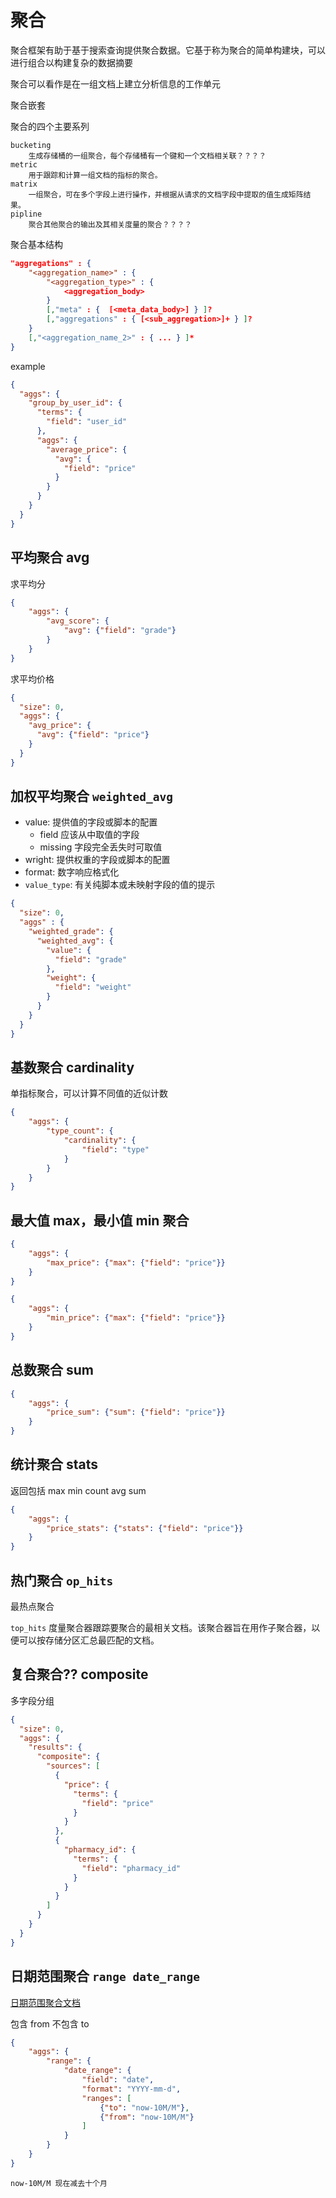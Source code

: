 # 聚合

聚合框架有助于基于搜索查询提供聚合数据。它基于称为聚合的简单构建块，可以进行组合以构建复杂的数据摘要

聚合可以看作是在一组文档上建立分析信息的工作单元

聚合嵌套

聚合的四个主要系列

```text
bucketing
    生成存储桶的一组聚合，每个存储桶有一个键和一个文档相关联？？？？
metric
    用于跟踪和计算一组文档的指标的聚合。
matrix
    一组聚合，可在多个字段上进行操作，并根据从请求的文档字段中提取的值生成矩阵结果。
pipline
    聚合其他聚合的输出及其相关度量的聚合？？？？
```

聚合基本结构

```json
"aggregations" : {
    "<aggregation_name>" : {
        "<aggregation_type>" : {
            <aggregation_body>
        }
        [,"meta" : {  [<meta_data_body>] } ]?
        [,"aggregations" : { [<sub_aggregation>]+ } ]?
    }
    [,"<aggregation_name_2>" : { ... } ]*
}
```

example

```json
{
  "aggs": {
    "group_by_user_id": {
      "terms": {
        "field": "user_id"
      },
      "aggs": {
        "average_price": {
          "avg": {
            "field": "price"
          }
        }
      }
    }
  }
}
```

## 平均聚合 avg

求平均分

```json
{
    "aggs": {
        "avg_score": {
            "avg": {"field": "grade"}
        }
    }
}
```

求平均价格

```json
{
  "size": 0,
  "aggs": {
    "avg_price": {
      "avg": {"field": "price"}
    }
  }
}
```

## 加权平均聚合 `weighted_avg`

- value: 提供值的字段或脚本的配置
  - field 应该从中取值的字段
  - missing 字段完全丢失时可取值
- wright: 提供权重的字段或脚本的配置
- format: 数字响应格式化
- `value_type`: 有关纯脚本或未映射字段的值的提示

```json
{
  "size": 0,
  "aggs" : {
    "weighted_grade": {
      "weighted_avg": {
        "value": {
          "field": "grade"
        },
        "weight": {
          "field": "weight"
        }
      }
    }
  }
}
```

## 基数聚合 cardinality

单指标聚合，可以计算不同值的近似计数

```json
{
    "aggs": {
        "type_count": {
            "cardinality": {
                "field": "type"
            }
        }
    }
}
```

## 最大值 max，最小值 min 聚合

```json
{
    "aggs": {
        "max_price": {"max": {"field": "price"}}
    }
}
```

```json
{
    "aggs": {
        "min_price": {"max": {"field": "price"}}
    }
}
```

## 总数聚合 sum

```json
{
    "aggs": {
        "price_sum": {"sum": {"field": "price"}}
    }
}
```

## 统计聚合 stats

返回包括 max min count avg sum

```json
{
    "aggs": {
        "price_stats": {"stats": {"field": "price"}}
    }
}
```

## 热门聚合 `op_hits`

最热点聚合

`top_hits` 度量聚合器跟踪要聚合的最相关文档。该聚合器旨在用作子聚合器，以便可以按存储分区汇总最匹配的文档。

## 复合聚合?? composite

多字段分组

```json
{
  "size": 0, 
  "aggs": {
    "results": {
      "composite": {
        "sources": [
          {
            "price": {
              "terms": {
                "field": "price"
              }
            }
          },
          {
            "pharmacy_id": {
              "terms": {
                "field": "pharmacy_id"
              }
            }
          }
        ]
      }
    }
  }
}
```

## 日期范围聚合 `range date_range`

[日期范围聚合文档](https://learnku.com/docs/elasticsearch73/7.3/526-date-range-aggregation/7774)

包含 from 不包含 to

```json
{
    "aggs": {
        "range": {
            "date_range": {
                "field": "date",
                "format": "YYYY-mm-d",
                "ranges": [
                    {"to": "now-10M/M"},
                    {"from": "now-10M/M"}
                ]
            }
        }
    }
}
```

```text
now-10M/M 现在减去十个月
```
